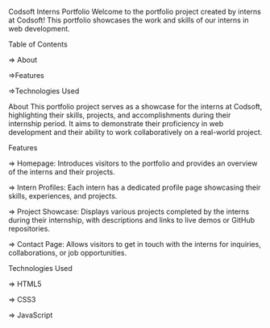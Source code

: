 Codsoft Interns Portfolio
Welcome to the portfolio project created by interns at Codsoft! This portfolio showcases the work and skills of our interns in web development.



Table of Contents

=> About

=>Features

=>Technologies Used



About
This portfolio project serves as a showcase for the interns at Codsoft, highlighting their skills, projects, and accomplishments during their internship period. It aims to demonstrate their proficiency in web development and their ability to work collaboratively on a real-world project.



Features

=> Homepage: Introduces visitors to the portfolio and provides an overview of the interns and their projects.

=> Intern Profiles: Each intern has a dedicated profile page showcasing their skills, experiences, and projects.

=> Project Showcase: Displays various projects completed by the interns during their internship, with descriptions and links to live demos or GitHub repositories.

=> Contact Page: Allows visitors to get in touch with the interns for inquiries, collaborations, or job opportunities.



Technologies Used

=> HTML5

=> CSS3

=> JavaScript
